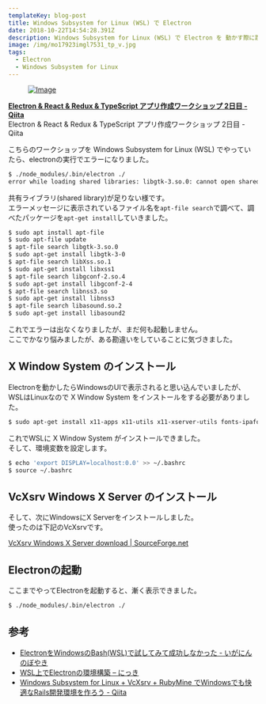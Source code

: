 ```yaml
---
templateKey: blog-post
title: Windows Subsystem for Linux (WSL) で Electron
date: 2018-10-22T14:54:28.391Z
description: Windows Subsystem for Linux (WSL) で Electron を 動かす際に躓いた点をメモしました。
image: /img/mo17923imgl7531_tp_v.jpg
tags:
  - Electron
  - Windows Subsystem for Linux
---
```

<div class="box"> <article class="media"> <div class="media-left"> <a href="https://qiita.com/EBIHARA_kenji/items/e6da1c3d6d16cf07b60a" target="_blank"> <figure class="image is-128x128"> <img src="http://capture.heartrails.com/120x120/shorten?https://qiita.com/EBIHARA_kenji/items/e6da1c3d6d16cf07b60a" alt="Image"> </figure> </a> </div> <div class="media-content"> <div class="content"> <p> <a href="https://qiita.com/EBIHARA_kenji/items/e6da1c3d6d16cf07b60a" target="_blank"><strong>Electron & React & Redux & TypeScript アプリ作成ワークショップ 2日目 - Qiita</strong></a> <a href="http://b.hatena.ne.jp/entry/https://qiita.com/EBIHARA_kenji/items/e6da1c3d6d16cf07b60a" target="_blank"><img border="0" src="http://b.hatena.ne.jp/entry/image/https://qiita.com/EBIHARA_kenji/items/e6da1c3d6d16cf07b60a" border="0" alt="" /></a> <br> Electron &amp; React &amp; Redux &amp; TypeScript アプリ作成ワークショップ 2日目 - Qiita </p> </div> </div> </article> </div>	

こちらのワークショップを Windows Subsystem for Linux (WSL) でやっていたら、electronの実行でエラーになりました。

```bash
$ ./node_modules/.bin/electron ./
error while loading shared libraries: libgtk-3.so.0: cannot open shared object file: No such file or directory
```

共有ライブラリ(shared library)が足りない様です。  
エラーメッセージに表示されているファイル名を`apt-file search`で調べて、調べたパッケージを`apt-get install`していきました。

```bash
$ sudo apt install apt-file
$ sudo apt-file update
$ apt-file search libgtk-3.so.0
$ sudo apt-get install libgtk-3-0
$ apt-file search libXss.so.1
$ sudo apt-get install libxss1
$ apt-file search libgconf-2.so.4
$ sudo apt-get install libgconf-2-4
$ apt-file search libnss3.so
$ sudo apt-get install libnss3
$ apt-file search libasound.so.2
$ sudo apt-get install libasound2
```

これでエラーは出なくなりましたが、まだ何も起動しません。  
ここでかなり悩みましたが、ある勘違いをしていることに気づきました。

## X Window System のインストール

Electronを動かしたらWindowsのUIで表示されると思い込んでいましたが、  
WSLはLinuxなので X Window System をインストールをする必要がありました。

```bash
$ sudo apt-get install x11-apps x11-utils x11-xserver-utils fonts-ipafont
```

これでWSLに X Window System がインストールできました。  
そして、環境変数を設定します。

```bash
$ echo 'export DISPLAY=localhost:0.0' >> ~/.bashrc
$ source ~/.bashrc
```

## VcXsrv Windows X Server のインストール

そして、次にWindowsにX Serverをインストールしました。  
使ったのは下記のVcXsrvです。

[VcXsrv Windows X Server download \| SourceForge\.net](https://sourceforge.net/projects/vcxsrv/)	

## Electronの起動

ここまでやってElectronを起動すると、漸く表示できました。

```bash
$ ./node_modules/.bin/electron ./
```


## 参考
* [ElectronをWindowsのBash\(WSL\)で試してみて成功しなかった \- いがにんのぼやき](http://igatea.hatenablog.com/entry/2018/02/11/004142)
* [WSL上でElectronの環境構築 – にっき](https://yukushige.com/blog/?p=129)
* [Windows Subsystem for Linux \+ VcXsrv \+ RubyMine でWindowsでも快適なRails開発環境を作ろう \- Qiita](https://qiita.com/fukuramikake/items/283b817c16725af79a28)
